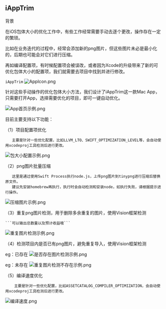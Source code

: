 ## iAppTrim

背景

在iOS包体大小的优化工作中，有些工作经常需要手动去逐个更改，操作存在一定的繁琐。

比如在业务迭代的过程中，经常会添加新的png图片，但这些图片未必是最小化的，后期也可能会对它们进行压缩。

再如编译配置项，有时候配置项会被误改，或者因为Xcode的升级带来了新的可优化包体大小的配置项，我们就需要去项目中找到并进行修改。

```iAppTrim```
![AppIcon.png](https://github.com/DSAppTeam/iAppTrim/blob/main/ReadMeSource/AppIcon.png)

针对这些手动操作的优化包体大小方法，我们设计了iAppTrim这一款Mac App，只需要打开App，选择需要优化的项目，即可一键自动优化。


![App首页示例.png](https://github.com/DSAppTeam/iAppTrim/blob/main/ReadMeSource/App首页示例.png)


目前主要支持以下功能：

（1）项目配置项优化

       主要是针对一些优化配置，比如LLVM_LTO、SWIFT_OPTIMIZATION_LEVEL等，会自动使用xcodeproj工具检测后进行更改。
![包大小配置示例.png](https://github.com/DSAppTeam/iAppTrim/blob/main/ReadMeSource/包大小配置示例.png)


（2）png图片批量压缩

       这里是通过使用Swift Process执行node.js，上传png图片到tinypng进行压缩后替换原文件。
       建议先安装homebrew再执行，执行时会自动检测和安装node，如执行失败，请根据提示进行操作。

![压缩图片示例.png](https://github.com/DSAppTeam/iAppTrim/blob/main/ReadMeSource/压缩图片示例.png)


（3）重复png图片检测，用于删除多余重复的图片，使用Vision框架检测

    ```可以输出总数量以及预计收益哦```
![重复图片检测示例.png](https://github.com/DSAppTeam/iAppTrim/blob/main/ReadMeSource/重复图片检测示例.png)


（4）检测项目内是否已有png图片，避免重复导入，使用Vision框架检测

eg：已存在
![是否存在图片检测示例.png](https://github.com/DSAppTeam/iAppTrim/blob/main/ReadMeSource/是否存在图片检测示例.png)

eg：未存在
![重复图片检测不存在示例.png](https://github.com/DSAppTeam/iAppTrim/blob/main/ReadMeSource/重复图片检测不存在示例.png)

（5）编译速度优化

        主要是针对一些优化配置，比如ASSETCATALOG_COMPILER_OPTIMIZATION，会自动使用xcodeproj工具检测后进行更改。
        
![编译速度.png](https://github.com/DSAppTeam/iAppTrim/blob/main/ReadMeSource/编译速度.png)



